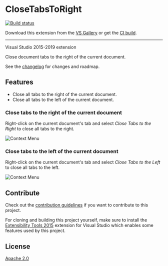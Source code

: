 # CloseTabsToRight

[![Build status](https://ci.appveyor.com/api/projects/status/631dk731mhovcpbp?svg=true)](https://ci.appveyor.com/project/billpratt/closetabstoright)

<!-- Update the VS Gallery link after you upload the VSIX-->
Download this extension from the [VS Gallery](https://visualstudiogallery.msdn.microsoft.com/0da1748d-6967-445f-b61b-7c447f3f4107)
or get the [CI build](http://vsixgallery.com/extension/ee6375e5-ed09-4fba-a897-895813190958/).

---------------------------------------

Visual Studio 2015-2019 extension

Close document tabs to the right of the current document.

See the [changelog](CHANGELOG.md) for changes and roadmap.

## Features

- Close all tabs to the right of the current document.
- Close all tabs to the left of the current document.

### Close tabs to the right of the current document
Right-click on the current document's tab and select *Close Tabs to the Right* to close all tabs to the right.

![Context Menu](art/context-menu-right.png)

### Close tabs to the left of the current document
Right-click on the current document's tab and select *Close Tabs to the Left* to close all tabs to the left.

![Context Menu](art/context-menu-left.png)


## Contribute
Check out the [contribution guidelines](CONTRIBUTING.md)
if you want to contribute to this project.

For cloning and building this project yourself, make sure
to install the
[Extensibility Tools 2015](https://visualstudiogallery.msdn.microsoft.com/ab39a092-1343-46e2-b0f1-6a3f91155aa6)
extension for Visual Studio which enables some features
used by this project.

## License
[Apache 2.0](LICENSE)
